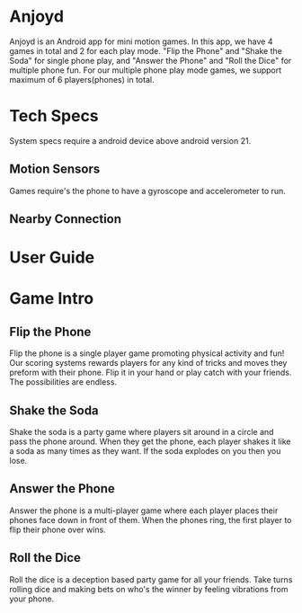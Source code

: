 # Anjoyd
Anjoyd is an Android app for mini motion games. In this app, we have 4 games in total and 2 for each play mode. "Flip the Phone" and "Shake the Soda" for single phone play, and "Answer the Phone" and "Roll the Dice" for multiple phone fun. For our multiple phone play mode games, we support maximum of 6 players(phones) in total.

# Tech Specs
System specs require a android device above android version 21.
## Motion Sensors
Games require's the phone to have a gyroscope and accelerometer to run.
## Nearby Connection

# User Guide

# Game Intro
## Flip the Phone
Flip the phone is a single player game promoting physical activity and fun! Our scoring systems rewards players for
any kind of tricks and moves they preform with their phone. Flip it in your hand or play catch with your friends. The possibilities are endless.

## Shake the Soda
Shake the soda is a party game where players sit around in a circle and pass the phone around. When they get the phone, each player shakes it like a soda as many times as they want. If the soda explodes on you then you lose.

## Answer the Phone
Answer the phone is a multi-player game where each player places their phones face down in front of them. When the phones ring, the first player to flip their phone over wins.

## Roll the Dice
Roll the dice is a deception based party game for all your friends. Take turns rolling dice and making bets on who's the winner by
feeling vibrations from your phone.
